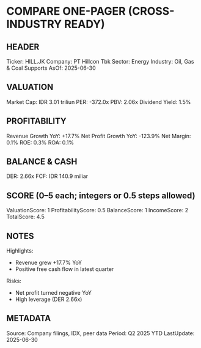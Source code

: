 # COMPARE ONE-PAGER (CROSS-INDUSTRY READY)

## HEADER
Ticker: HILL.JK
Company: PT Hillcon Tbk
Sector: Energy
Industry: Oil, Gas & Coal Supports
AsOf: 2025-06-30

## VALUATION
Market Cap: IDR 3.01 triliun
PER: -372.0x
PBV: 2.06x
Dividend Yield: 1.5%

## PROFITABILITY
Revenue Growth YoY: +17.7%
Net Profit Growth YoY: -123.9%
Net Margin: 0.1%
ROE: 0.3%
ROA: 0.1%

## BALANCE & CASH
DER: 2.66x
FCF: IDR 140.9 miliar

## SCORE (0–5 each; integers or 0.5 steps allowed)
ValuationScore: 1
ProfitabilityScore: 0.5
BalanceScore: 1
IncomeScore: 2
TotalScore: 4.5

## NOTES
Highlights:
- Revenue grew +17.7% YoY
- Positive free cash flow in latest quarter

Risks:
- Net profit turned negative YoY
- High leverage (DER 2.66x)

## METADATA
Source: Company filings, IDX, peer data
Period: Q2 2025 YTD
LastUpdate: 2025-06-30